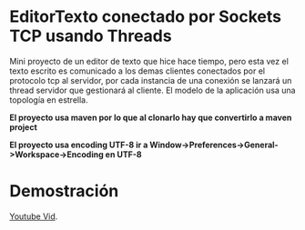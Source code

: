 # EditorTexto conectado por Sockets TCP usando Threads
Mini proyecto de un editor de texto que hice hace tiempo, pero esta vez el texto escrito es comunicado a los demas clientes conectados por el protocolo tcp al servidor,
por cada instancia de una conexión se lanzará un thread servidor que gestionará al cliente. El modelo de la aplicación usa una topología en estrella.

**El proyecto usa maven por lo que al clonarlo hay que convertirlo a maven project**

**El proyecto usa encoding UTF-8 ir a Window->Preferences->General->Workspace->Encoding en UTF-8**

# Demostración
[Youtube Vid](https://youtu.be/87H9dRaTYbg).
